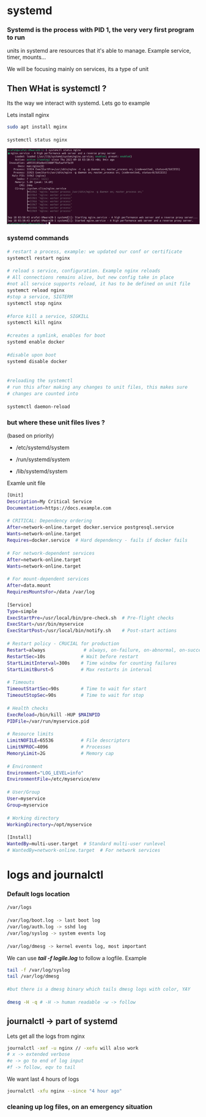 # systemd 

### Systemd is the process with PID 1, the very very first program to run

units in systemd are resources that it's able to manage. Example service, timer, mounts...

We will be focusing mainly on services, its a type of unit


## Then WHat is systemctl ?

Its the way we interact with systemd. Lets go to example


Lets install nginx

```bash
sudo apt install mginx

systemctl status nginx
```

![alt text](image-24.png)


### systemd commands

```bash
# restart a process, example: we updated our conf or certificate
systemctl restart nginx

# reload s service, configuration. Example nginx reloads
# All connections remains alive, but new config take in place
#not all service supports reload, it has to be defined on unit file
systemct reload nginx
#stop a service, SIGTERM
systemctl stop nginx

#force kill a service, SIGKILL
systemctl kill nginx

#creates a symlink, enables for boot
systemd enable docker

#disable upon boot
systemd disable docker


#reloading the systemctl
# run this after making any changes to unit files, this makes sure
# changes are counted into

systemctl daemon-reload
```

### but where these unit files lives ?

(based on priority)

- /etc/systemd/system

- /run/systemd/system

- /lib/systemd/system

Examle unit file 
```bash
[Unit]
Description=My Critical Service
Documentation=https://docs.example.com

# CRITICAL: Dependency ordering
After=network-online.target docker.service postgresql.service
Wants=network-online.target
Requires=docker.service  # Hard dependency - fails if docker fails

# For network-dependent services
After=network-online.target
Wants=network-online.target

# For mount-dependent services
After=data.mount
RequiresMountsFor=/data /var/log

[Service]
Type=simple
ExecStartPre=/usr/local/bin/pre-check.sh  # Pre-flight checks
ExecStart=/usr/bin/myservice
ExecStartPost=/usr/local/bin/notify.sh    # Post-start actions

# Restart policy - CRUCIAL for production
Restart=always              # always, on-failure, on-abnormal, on-success, no
RestartSec=10s             # Wait before restart
StartLimitInterval=300s    # Time window for counting failures
StartLimitBurst=5          # Max restarts in interval

# Timeouts
TimeoutStartSec=90s        # Time to wait for start
TimeoutStopSec=90s         # Time to wait for stop

# Health checks
ExecReload=/bin/kill -HUP $MAINPID
PIDFile=/var/run/myservice.pid

# Resource limits
LimitNOFILE=65536          # File descriptors
LimitNPROC=4096            # Processes
MemoryLimit=2G             # Memory cap

# Environment
Environment="LOG_LEVEL=info"
EnvironmentFile=/etc/myservice/env

# User/Group
User=myservice
Group=myservice

# Working directory
WorkingDirectory=/opt/myservice

[Install]
WantedBy=multi-user.target  # Standard multi-user runlevel
# WantedBy=network-online.target  # For network services
```



# logs and journalctl

### Default logs location
```bash
/var/logs 

/var/log/boot.log -> last boot log
/var/log/auth.log -> sshd log 
/var/log/syslog -> system events log

/var/log/dmesg -> kernel events log, most important
```

We can use *__tail -f logile.log__* to follow a logfile. Example

```bash
tail -f /var/log/syslog
tail /var/log/dmesg

#but there is a dmesg binary which tails dmesg logs with color, YAY

dmesg -H -q # -H -> human readable -w -> follow
```
 
## journalctl -> part of systemd 

Lets get all the logs from nginx

```bash
journalctl -xef -u nginx // -xefu will also work
# x -> extended verbose
#e -> go to end of log input
#f -> follow, eqv to tail
```

We want last 4 hours of logs

```bash
journalctl -xfu nginx --since "4 hour ago"
```

### cleaning up log files, on an emergency situation



